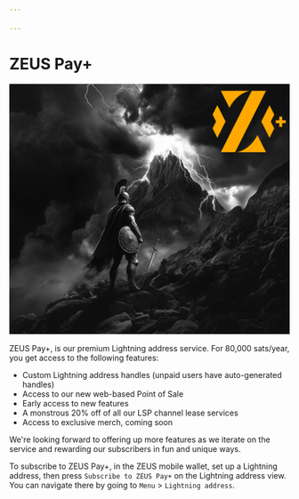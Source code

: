 ```yaml
---

---
```


# ZEUS Pay+

![ZEUS Pay+](../../static/img/zeus-pay-plus.png)

ZEUS Pay+, is our premium Lightning address service. For 80,000 sats/year, you get access to the following features:

- Custom Lightning address handles (unpaid users have auto-generated handles)
- Access to our new web-based Point of Sale
- Early access to new features
- A monstrous 20% off of all our LSP channel lease services
- Access to exclusive merch, coming soon

We're looking forward to offering up more features as we iterate on the service and rewarding our subscribers in fun and unique ways.

To subscribe to ZEUS Pay+, in the ZEUS mobile wallet, set up a Lightning address, then press `Subscribe to ZEUS Pay+` on the Lightning address view. You can navigate there by going to `Menu` > `Lightning address`.